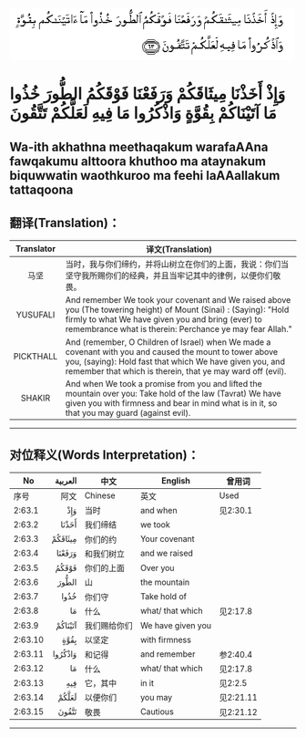 ![002:063](images/002_063.gif)

#  وَإِذْ أَخَذْنَا مِيثَاقَكُمْ وَرَفَعْنَا فَوْقَكُمُ الطُّورَ خُذُوا مَا آتَيْنَاكُمْ بِقُوَّةٍ وَاذْكُرُوا مَا فِيهِ لَعَلَّكُمْ تَتَّقُونَ 

## Wa-ith akhathna meethaqakum warafaAAna fawqakumu alttoora khuthoo ma ataynakum biquwwatin waothkuroo ma feehi laAAallakum tattaqoona

## 翻译(Translation)：

| Translator | 译文(Translation)                                            |
| :--------: | ------------------------------------------------------------ |
|    马坚    | 当时，我与你们缔约，并将山树立在你们的上面，我说：你们当坚守我所赐你们的经典，并且当牢记其中的律例，以便你们敬畏。 |
|  YUSUFALI  | And remember We took your covenant and We raised above you (The towering height) of Mount (Sinai) : (Saying): "Hold firmly to what We have given you and bring (ever) to remembrance what is therein: Perchance ye may fear Allah." |
| PICKTHALL  | And (remember, O Children of Israel) when We made a covenant with you and caused the mount to tower above you, (saying): Hold fast that which We have given you, and remember that which is therein, that ye may ward off (evil). |
|   SHAKIR   | And when We took a promise from you and lifted the mountain over you: Take hold of the law (Tavrat) We have given you with firmness and bear in mind what is in it, so that you may guard (against evil). |

---

## 对位释义(Words Interpretation)：

| No      | العربية | 中文         | English           | 曾用词    |
| ------- | ------: | ------------ | ----------------- | --------- |
| 序号    |    阿文 | Chinese      | 英文              | Used      |
| 2:63.1  |     وَإِذْ | 当时         | and when          | 见2:30.1  |
| 2:63.2  |   أَخَذْنَا | 我们缔结     | we took           |           |
| 2:63.3  | مِيثَاقَكُمْ | 你们的约     | Your covenant     |           |
| 2:63.4  |  وَرَفَعْنَا | 和我们树立   | and we raised     |           |
| 2:63.5  |   فَوْقَكُمُ | 你们的上面   | Over you          |           |
| 2:63.6  |   الطُّورَ | 山           | the mountain      |           |
| 2:63.7  |    خُذُوا | 你们守       | Take hold of      |           |
| 2:63.8  |      مَا | 什么         | what/ that which  | 见2:17.8  |
| 2:63.9  | آتَيْنَاكُمْ | 我们赐给你们 | We have given you |           |
| 2:63.10 |    بِقُوَّةٍ | 以坚定       | with firmness     |           |
| 2:63.11 | وَاذْكُرُوا | 和记得       | and remember      | 参2:40.4  |
| 2:63.12 |      مَا | 什么         | what/ that which  | 见2:17.8  |
| 2:63.13 |     فِيهِ | 它，其中     | in it             | 见2:2.5   |
| 2:63.14 |   لَعَلَّكُمْ | 以便你们     | you may           | 见2:21.11 |
| 2:63.15 |   تَتَّقُونَ | 敬畏         | Cautious          | 见2:21.12 |

---
